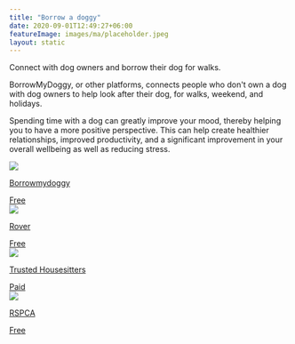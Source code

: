 ```yaml
---
title: "Borrow a doggy"
date: 2020-09-01T12:49:27+06:00
featureImage: images/ma/placeholder.jpeg
layout: static
---
```


Connect with dog owners and borrow their dog for walks.

BorrowMyDoggy, or other platforms, connects people who don't own a dog with dog owners to help look after their dog, for walks, weekend, and holidays.

Spending time with a dog can greatly improve your mood, thereby helping you to have a more positive perspective. This can help create healthier relationships, improved productivity, and a significant improvement in your overall wellbeing as well as reducing stress.

<a class="ma-link" href="https://www.borrowmydoggy.com/#home__why"><div class="ma-card ma-card-Community"><div class="ma-icon"><img src ="/images/Icon-check - community - opacity.svg"/></div><div class="ma-name"><p>Borrowmydoggy</p></div><div class="ma-paid-text"><span>Free</span></div></div></a><a class="ma-link" href="https://www.rover.com/uk/become-a-sitter/"><div class="ma-card ma-card-Community"><div class="ma-icon"><img src ="/images/Icon-check - community - opacity.svg"/></div><div class="ma-name"><p>Rover</p></div><div class="ma-paid-text"><span>Free</span></div></div></a><a class="ma-link" href="https://www.trustedhousesitters.com"><div class="ma-card ma-card-Community"><div class="ma-icon"><img src ="/images/Icon-pound - community - opacity.svg"/></div><div class="ma-name"><p>Trusted Housesitters</p></div><div class="ma-paid-text"><span>Paid</span></div></div></a><a class="ma-link" href="https://www.rspca.org.uk/-/blog_a_guide_to_voluntary_dog_walking"><div class="ma-card ma-card-Community"><div class="ma-icon"><img src ="/images/Icon-check - community - opacity.svg"/></div><div class="ma-name"><p>RSPCA</p></div><div class="ma-paid-text"><span>Free</span></div></div></a>  

<br/><br/>






